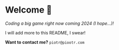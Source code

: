 # Welcome 👋
*Coding a big game right now coming 2024 (I hope...)!*

I will add more to this README, I swear!

**Want to contact me?**
`piotr@piootr.com`
